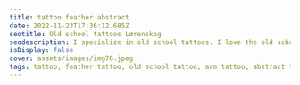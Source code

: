 ```yaml
--- 
title: tattoo feather abstract
date: 2022-11-23T17:36:12.685Z 
seotitle: Old school tattoos Lørenskog 
seodescription: I specialize in old school tattoos. I love the old school style and I love to create new designs and styles. I can create a custom tattoo design for you. 
isDisplay: false 
cover: assets/images/img76.jpeg 
tags: tattoo, feather tattoo, old school tattoo, arm tattoo, abstract tattoo, gray wash tattoo
--- 
```

